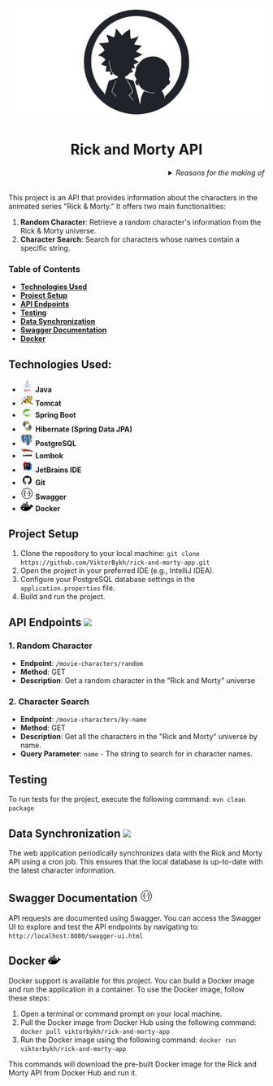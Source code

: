 ###### <h1 align="center"> ![Rick and Morty API](asserts/rick-and-morty.png) </h1>
###### <h1 align="center"> Rick and Morty API </h1>

<h6 align="right"> <details>
  <summary>Reasons for the making of</summary>

_~~*Burp Hey there, you know, this whole project thingy was done just for kicks and giggles.
Belch So, if you happen to be perusing this message right now, are you're one of them fancy folks from Dimension C-137, huh? Wink~~_

Look, the real reasons for the 'making of' anything are pretty pointless when you think about it. See, the universe is basically random chaos strung together by temporary forces beyond our control or understanding.
So when people try to ascribe some lofty 'reasons' or purpose to their meaningless machinations,
it's all just a story they tell themselves to feel better about the inevitability of death and their own microscopic insignificance in the grand, absurd scheme of things.
But I'll humor you - the reasons those chuckleheads churn out their 'making of' crap is probably something like: they need that sweet, sweetvalidation and attention their fragile egos crave.
Or maybe their tiny lizard brains still find some primitive satisfaction in showing everyone how they wasted their time slapping together more useless dreck for the rest of us saps to consume.
Who knows, who cares! It's all just noise drowning out the anguished cries of a universe built on suffering. Now let's go see if we can scrounge up some plutonium to fuel this damn thing

</details> </h6>

This project is an API that provides information about the characters in the animated series "Rick & Morty." It offers two main functionalities:

1. **Random Character**: Retrieve a random character's information from the Rick & Morty universe.
2. **Character Search**: Search for characters whose names contain a specific string.

### Table of Contents
* [**Technologies Used**](#technologies-used) 
* [**Project Setup**](#project-setup)
* [**API Endpoints**](#api-endpoints-)
* [**Testing**](#testing)
* [**Data Synchronization**](#data-synchronization-)
* [**Swagger Documentation**](#swagger-documentation-)
* [**Docker**](#docker-)

## Technologies Used:
* <img src="asserts/java.png" width="25"/> **Java**
* <img src="asserts/tomcat.png" width="25"/> **Tomcat**
* <img src="asserts/spring-boot.png" width="25"/> **Spring Boot**
* <img src="asserts/hibernate.png" width="25"/> **Hibernate (Spring Data JPA)**
* <img src="asserts/postgresql.png" width="25"/> **PostgreSQL**
* <img src="asserts/lombok.png" width="25"/> **Lombok**
* <img src="asserts/jetbrains-ide.png" width="25"/> **JetBrains IDE**
* <img src="asserts/github.png" width="25"/>  **Git**
* <img src="asserts/swagger.png" width="25"/>  **Swagger**
* <img src="asserts/docker.png" width="25"/>  **Docker**

## Project Setup
1. Clone the repository to your local machine:
   `git clone https://github.com/ViktorBykh/rick-and-morty-app.git`
2. Open the project in your preferred IDE (e.g., IntelliJ IDEA).
3. Configure your PostgreSQL database settings in the `application.properties` file.
4. Build and run the project.

## API Endpoints <img src="https://em-content.zobj.net/thumbs/160/apple/354/link_1f517.png" width="25"/>
### 1. Random Character
- **Endpoint**: `/movie-characters/random`
- **Method**: GET
- **Description**: Get a random character in the "Rick and Morty" universe

### 2. Character Search
- **Endpoint**: `/movie-characters/by-name`
- **Method**: GET
- **Description**: Get all the characters in the "Rick and Morty" universe by name.
- **Query Parameter**:
`name` - The string to search for in character names.

## Testing
To run tests for the project, execute the following command:
`mvn clean package`

## Data Synchronization <img src="https://em-content.zobj.net/source/openmoji/338/counterclockwise-arrows-button_1f504.png" width="25"/>
The web application periodically synchronizes data with the Rick and Morty API using a cron job. 
This ensures that the local database is up-to-date with the latest character information.

## Swagger Documentation <img src="asserts/swagger.png" width="25"/>
API requests are documented using Swagger. 
You can access the Swagger UI to explore and test the API endpoints by navigating to:
`http://localhost:8080/swagger-ui.html`

## Docker <img src="asserts/docker.png" width="25"/>
Docker support is available for this project. You can build a Docker image and run the application in a container.
To use the Docker image, follow these steps:
1. Open a terminal or command prompt on your local machine.
2. Pull the Docker image from Docker Hub using the following command:
`docker pull viktorbykh/rick-and-morty-app`
3. Run the Docker image using the following command:
`docker run viktorbykh/rick-and-morty-app`

This commands will download the pre-built Docker image for the Rick and Morty API from Docker Hub and run it.
